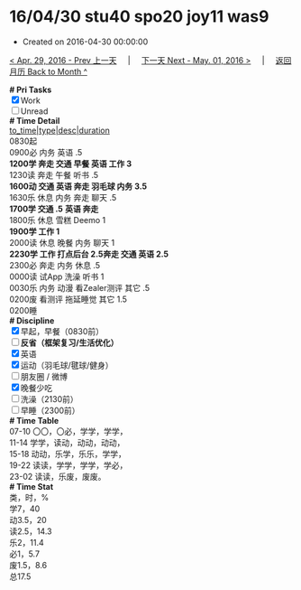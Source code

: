 # 16/04/30 stu40 spo20 joy11 was9

- Created on 2016-04-30 00:00:00

[< Apr. 29, 2016 - Prev 上一天](_archived/lifelogs/2016/04/d29.md) &nbsp; &nbsp; | &nbsp; &nbsp; [下一天 Next - May. 01, 2016 >](_archived/lifelogs/2016/05/d01.md) &nbsp; &nbsp; |  &nbsp; &nbsp; [返回月历 Back to Month ^](_archived/lifelogs/2016/04/index.md)
<br/><div><b># Pri Tasks</b></div><div><input checked="true" type="checkbox"/>Work</div><div><input type="checkbox"/>Unread</div><div><b># Time Detail</b></div><div><u>to_time|type|desc|duration</u></div><div>0830起</div><div>0900必 内务 英语 .5</div><div><b>1200学 奔走 交通 早餐 英语 工作 3</b></div><div>1230读 奔走 午餐 听书 .5</div><div><b>1600动 交通 英语 奔走 羽毛球 内务 3.5</b></div><div>1630乐 休息 内务 奔走 聊天 .5</div><div><b>1700学 交通 .5</b> <b>英语 </b><b>奔走</b></div><div>1800乐 休息 雪糕 Deemo 1</div><div><b>1900学 工作 1</b></div><div>2000读 休息 晚餐 内务 聊天 1</div><div><b>2230学 工作 打点后台 2.5</b><b>奔走 交通 英语 2.5</b></div><div>2300必 奔走 内务 休息 .5</div><div>0000读 试App 洗澡 听书 1</div><div>0030乐 内务 动漫 看Zealer测评 其它 .5</div><div>0200废 看测评 拖延睡觉 其它 1.5</div><div>0200睡</div><div><b># Discipline</b></div><div><input checked="true" type="checkbox"/>早起，早餐（0830前）</div><div><b><input type="checkbox"/></b><b>反省（框架复习/生活优化）</b></div><div><input checked="true" type="checkbox"/>英语</div><div><input checked="true" type="checkbox"/>运动（羽毛球/毽球/健身）</div><div><input type="checkbox"/>朋友圈 / 微博</div><div><input checked="true" type="checkbox"/>晚餐少吃</div><div><input type="checkbox"/>洗澡（2130前）</div><div><input type="checkbox"/>早睡（2300前）</div><div><b># Time Table</b></div><div>07-10 〇〇，〇必，学学，学学，</div><div>11-14 学学，读动，动动，动动，</div><div>15-18 动动，乐学，乐乐，学学，</div><div>19-22 读读，学学，学学，学必，</div><div>23-02 读读，乐废，废废。</div><div><b># Time Stat</b></div><div>类，时，%</div><div>学7，40</div><div>动3.5，20</div><div>读2.5，14.3</div><div>乐2，11.4</div><div>必1，5.7</div><div>废1.5，8.6</div><div>总17.5</div>
